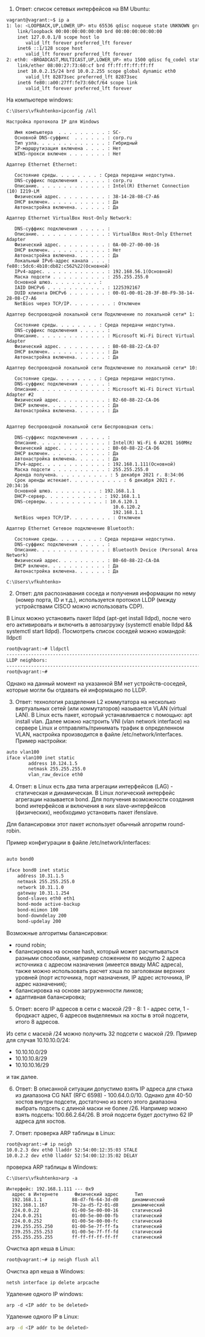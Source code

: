 1. Ответ: список сетевых интерфейсов на ВМ Ubuntu:

```bash
vagrant@vagrant:~$ ip a
1: lo: <LOOPBACK,UP,LOWER_UP> mtu 65536 qdisc noqueue state UNKNOWN group default qlen 1000
    link/loopback 00:00:00:00:00:00 brd 00:00:00:00:00:00
    inet 127.0.0.1/8 scope host lo
       valid_lft forever preferred_lft forever
    inet6 ::1/128 scope host
       valid_lft forever preferred_lft forever
2: eth0: <BROADCAST,MULTICAST,UP,LOWER_UP> mtu 1500 qdisc fq_codel state UP group default qlen 1000
    link/ether 08:00:27:73:60:cf brd ff:ff:ff:ff:ff:ff
    inet 10.0.2.15/24 brd 10.0.2.255 scope global dynamic eth0
       valid_lft 82873sec preferred_lft 82873sec
    inet6 fe80::a00:27ff:fe73:60cf/64 scope link
       valid_lft forever preferred_lft forever

```

На компьютере windows:

```
C:\Users\vfkuhtenko>ipconfig /all

Настройка протокола IP для Windows

   Имя компьютера  . . . . . . . . . : SC-
   Основной DNS-суффикс  . . . . . . : corp.ru
   Тип узла. . . . . . . . . . . . . : Гибридный
   IP-маршрутизация включена . . . . : Нет
   WINS-прокси включен . . . . . . . : Нет
   
Адаптер Ethernet Ethernet:

   Состояние среды. . . . . . . . : Среда передачи недоступна.
   DNS-суффикс подключения . . . . . : corp.ru
   Описание. . . . . . . . . . . . . : Intel(R) Ethernet Connection (10) I219-LM
   Физический адрес. . . . . . . . . : 38-14-28-08-C7-A6
   DHCP включен. . . . . . . . . . . : Да
   Автонастройка включена. . . . . . : Да

Адаптер Ethernet VirtualBox Host-Only Network:

   DNS-суффикс подключения . . . . . :
   Описание. . . . . . . . . . . . . : VirtualBox Host-Only Ethernet Adapter
   Физический адрес. . . . . . . . . : 0A-00-27-00-00-16
   DHCP включен. . . . . . . . . . . : Нет
   Автонастройка включена. . . . . . : Да
   Локальный IPv6-адрес канала . . . : fe80::5dc6:4b10:db82:c562%22(Основной)
   IPv4-адрес. . . . . . . . . . . . : 192.168.56.1(Основной)
   Маска подсети . . . . . . . . . . : 255.255.255.0
   Основной шлюз. . . . . . . . . :
   IAID DHCPv6 . . . . . . . . . . . : 1225392167
   DUID клиента DHCPv6 . . . . . . . : 00-01-00-01-28-3F-B0-F9-38-14-28-08-C7-A6
   NetBios через TCP/IP. . . . . . . . : Отключен

Адаптер беспроводной локальной сети Подключение по локальной сети* 1:

   Состояние среды. . . . . . . . : Среда передачи недоступна.
   DNS-суффикс подключения . . . . . :
   Описание. . . . . . . . . . . . . : Microsoft Wi-Fi Direct Virtual Adapter
   Физический адрес. . . . . . . . . : B0-60-88-22-CA-D7
   DHCP включен. . . . . . . . . . . : Да
   Автонастройка включена. . . . . . : Да

Адаптер беспроводной локальной сети Подключение по локальной сети* 10:

   Состояние среды. . . . . . . . : Среда передачи недоступна.
   DNS-суффикс подключения . . . . . :
   Описание. . . . . . . . . . . . . : Microsoft Wi-Fi Direct Virtual Adapter #2
   Физический адрес. . . . . . . . . : B2-60-88-22-CA-D6
   DHCP включен. . . . . . . . . . . : Да
   Автонастройка включена. . . . . . : Да


Адаптер беспроводной локальной сети Беспроводная сеть:

   DNS-суффикс подключения . . . . . :
   Описание. . . . . . . . . . . . . : Intel(R) Wi-Fi 6 AX201 160MHz
   Физический адрес. . . . . . . . . : B0-60-88-22-CA-D6
   DHCP включен. . . . . . . . . . . : Да
   Автонастройка включена. . . . . . : Да
   IPv4-адрес. . . . . . . . . . . . : 192.168.1.111(Основной)
   Маска подсети . . . . . . . . . . : 255.255.255.0
   Аренда получена. . . . . . . . . . : 5 декабря 2021 г. 8:34:06
   Срок аренды истекает. . . . . . . . . . : 6 декабря 2021 г. 20:34:16
   Основной шлюз. . . . . . . . . : 192.168.1.1
   DHCP-сервер. . . . . . . . . . . : 192.168.1.1
   DNS-серверы. . . . . . . . . . . : 10.6.120.1
                                       10.6.120.2
                                       192.168.1.1
   NetBios через TCP/IP. . . . . . . . : Отключен

Адаптер Ethernet Сетевое подключение Bluetooth:

   Состояние среды. . . . . . . . : Среда передачи недоступна.
   DNS-суффикс подключения . . . . . :
   Описание. . . . . . . . . . . . . : Bluetooth Device (Personal Area Network)
   Физический адрес. . . . . . . . . : B0-60-88-22-CA-DA
   DHCP включен. . . . . . . . . . . : Да
   Автонастройка включена. . . . . . : Да

C:\Users\vfkuhtenko>

```

2. Ответ: для распознавания соседа и получения информации по нему (номер порта, ID и т.д.), используется протокол LLDP (между устройствами CISCO можно использовать CDP).

В Linux можно установить пакет lldpd (apt-get install lldpd), после чего его активировать и включить в автозагрузку (systemctl enable lldpd && systemctl start lldpd).
Посмотреть список соседей можно командой: lldpctl

```bash
root@vagrant:~# lldpctl
-------------------------------------------------------------------------------
LLDP neighbors:
-------------------------------------------------------------------------------
root@vagrant:~#

```
Однако на данный момент на указанной ВМ нет устройств-соседей, которые могли бы отдавать ей информацию по LLDP.


3. Ответ: технология разделения L2 коммутатора на несколько виртуальных сетей (или коммутаторов) называется VLAN (virtual LAN). 
В Linux есть пакет, который устанавливается с помощью: apt install vlan. Далее можно настроить VNI (vlan network interface) на сервере Linux и отправлять/принимать трафик в определенном VLAN, настройка производится в файле /etc/network/interfaces. Пример настройки:

```bash
auto vlan100
iface vlan100 inet static
        address 10.124.1.5
        netmask 255.255.255.0
        vlan_raw_device eth0
```


4. Ответ: в Linux есть два типа агрегации интерфейсов (LAG) - статическая и динамическая. В Linux логический интерфейс агрегации называется bond. Для получения возможности создания bond интерфейсов и включения в них slave-интерфейсов (физических), необходимо установить пакет ifenslave. 

Для балансировки этот пакет использует обычный алгоритм round-robin.

Пример конфигурации в файле /etc/network/interfaces:

```bash

auto bond0

iface bond0 inet static
    address 10.31.1.5
    netmask 255.255.255.0
    network 10.31.1.0
    gateway 10.31.1.254
    bond-slaves eth0 eth1
    bond-mode active-backup
    bond-miimon 100
    bond-downdelay 200
    bond-updelay 200
```

Возможные алгоритмы балансировки: 
- round robin; 
- балансировка на основе hash, который может расчитываться разными способами, например сложением по модулю 2 адреса источника с адресом назначения (имеется ввиду MAC адреса), также можно использовать расчет хэша по заголовкам верхних уровней (порт источника, порт назначения, IP адрес источника, IP адрес назначения);   
- балансировка на основе загруженности линков;
- адаптивная балансировка;

5. Ответ: всего IP адресов в сети с маской /29 - 8: 1 - адрес сети, 1 - бродкаст адрес, 6 адресов выделяемых на хосты в этой подсети, итого 8 адресов.

Из сети с маской /24 можно получить 32 подсети с маской /29.
Пример для случая 10.10.10.0/24:

- 10.10.10.0/29
- 10.10.10.8/29
- 10.10.10.16/29

и так далее.


6. Ответ: В описанной ситуации допустимо взять IP адреса для стыка из диапазона CG NAT (RFC 6598) - 100.64.0.0/10.
Однако для 40-50 хостов внутри подсети, достаточно из всего этого диапазона выбрать подсеть с длиной маски не более /26. Например можно взять подсеть: 100.66.2.64/26. В этой подсети будет доступно 62 IP адреса для хостов.


7. Ответ: проверка ARP таблицы в Linux:

```bash
root@vagrant:~# ip neigh
10.0.2.3 dev eth0 lladdr 52:54:00:12:35:03 STALE
10.0.2.2 dev eth0 lladdr 52:54:00:12:35:02 DELAY
```

проверка ARP таблицы в Windows:

```
C:\Users\vfkuhtenko>arp -a

Интерфейс: 192.168.1.111 --- 0x9
  адрес в Интернете      Физический адрес      Тип
  192.168.1.1           88-d7-f6-64-3d-d0     динамический
  192.168.1.167         70-2a-d5-f2-01-d8     динамический
  224.0.0.22            01-00-5e-00-00-16     статический
  224.0.0.251           01-00-5e-00-00-fb     статический
  224.0.0.252           01-00-5e-00-00-fc     статический
  239.255.255.250       01-00-5e-7f-ff-fa     статический
  239.255.255.253       01-00-5e-7f-ff-fd     статический
  255.255.255.255       ff-ff-ff-ff-ff-ff     статический

```

Очистка арп кеша в Linux:

```bash
root@vagrant:~# ip neigh flush all
```

Очистка арп кеша в Windows:

```
netsh interface ip delete arpcache
```

Удаление одного IP windows:

```
arp -d <IP addr to be deleted>
```

Удаление одного IP в Linux:

```bash
arp -d <IP addr to be deleted>
```

